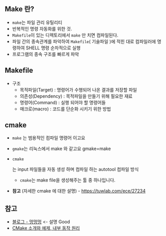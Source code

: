 ## Make 란?

- `make`는 파일 관리 유틸리티
- 반복적인 명령 자동화를 위한 것.
- `Makefile`이 있는 디렉토리에서 `make` 만 치면 컴파일된다.
- 파일 간의 종속관계를 파악하여 `Makefile`( 기술파일 )에 적힌 대로 컴파일러에 명령하여 SHELL 명령 순차적으로 실행
- 프로그램의 종속 구조를 빠르게 파악





## Makefile

- 구조
  - 목적파일(Target) : 명령어가 수행되어 나온 결과를 저장할 파일
  - 의존성(Dependency) : 목적파일을 만들기 위해 필요한 재료
  - 명령어(Command) : 실행 되어야 할 명령어들
  - 매크로(macro) : 코드를 단순화 시키기 위한 방법





## cmake

- `make` 는 범용적인 컴파일 명령어 이고요

- `gmake`는 리눅스에서 make 와 같고요 gmake=make

- ```
  cmake
  ```

  는 input 파일들을 자동 생성 하며 컴파일 하는 autotool 컴파일 방식

  - `cmake`는 make file을 생성해주는 툴 중 하나입니다.



- **참고** (자세한 cmake 에 대한 설명) - https://tuwlab.com/ece/27234





## 참고

- [블로그 - 멍멍멍](http://bowbowbow.tistory.com/12#make-와-makefile) <- 설명 Good
- [CMake 소개와 예제, 내부 동작 원리](https://tuwlab.com/ece/27234)